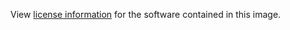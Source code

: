 View [license information](https://www.mysql.com/about/legal/) for the software contained in this image.
